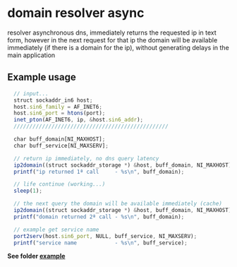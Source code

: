 # domain resolver async
resolver asynchronous dns,
immediately returns the requested ip in text form,
however in the next request for that ip the domain will be available immediately (if there is a domain for the ip),
without generating delays in the main application

## Example usage
```javascript
  // input...
  struct sockaddr_in6 host;
  host.sin6_family = AF_INET6;
  host.sin6_port = htons(port);
  inet_pton(AF_INET6, ip, &host.sin6_addr);
  /////////////////////////////////////////////////

  char buff_domain[NI_MAXHOST];
  char buff_service[NI_MAXSERV];

  // return ip immediately, no dns query latency
  ip2domain((struct sockaddr_storage *) &host, buff_domain, NI_MAXHOST);
  printf("ip returned 1ª call     - %s\n", buff_domain);

  // life continue (working...)
  sleep(1);

  // the next query the domain will be available immediately (cache)
  ip2domain((struct sockaddr_storage *) &host, buff_domain, NI_MAXHOST);
  printf("domain returned 2ª call - %s\n", buff_domain);

  // example get service name
  port2serv(host.sin6_port, NULL, buff_service, NI_MAXSERV);
  printf("service name            - %s\n", buff_service);
```

 **See folder [example](https://github.com/berghetti/resolver/tree/master/example)**
